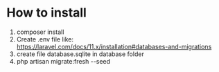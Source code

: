 # How to install

1. composer install
2. Create .env file like: https://laravel.com/docs/11.x/installation#databases-and-migrations
3. create file database.sqlite in database folder
4. php artisan migrate:fresh --seed

